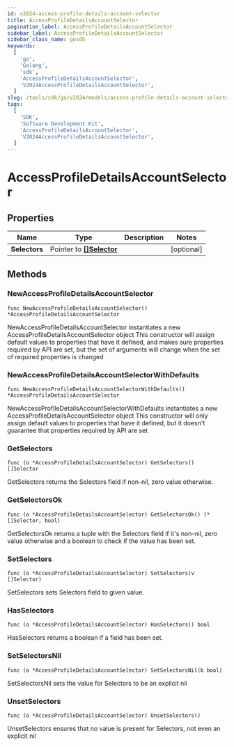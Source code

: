 ```yaml
---
id: v2024-access-profile-details-account-selector
title: AccessProfileDetailsAccountSelector
pagination_label: AccessProfileDetailsAccountSelector
sidebar_label: AccessProfileDetailsAccountSelector
sidebar_class_name: gosdk
keywords:
  [
    'go',
    'Golang',
    'sdk',
    'AccessProfileDetailsAccountSelector',
    'V2024AccessProfileDetailsAccountSelector',
  ]
slug: /tools/sdk/go/v2024/models/access-profile-details-account-selector
tags:
  [
    'SDK',
    'Software Development Kit',
    'AccessProfileDetailsAccountSelector',
    'V2024AccessProfileDetailsAccountSelector',
  ]
---
```


# AccessProfileDetailsAccountSelector

## Properties

| Name | Type | Description | Notes |
| --- | --- | --- | --- |
| **Selectors** | Pointer to [**[]Selector**](selector) |  | [optional] |

## Methods

### NewAccessProfileDetailsAccountSelector

`func NewAccessProfileDetailsAccountSelector() *AccessProfileDetailsAccountSelector`

NewAccessProfileDetailsAccountSelector instantiates a new AccessProfileDetailsAccountSelector object This constructor will assign default values to properties that have it defined, and makes sure properties required by API are set, but the set of arguments will change when the set of required properties is changed

### NewAccessProfileDetailsAccountSelectorWithDefaults

`func NewAccessProfileDetailsAccountSelectorWithDefaults() *AccessProfileDetailsAccountSelector`

NewAccessProfileDetailsAccountSelectorWithDefaults instantiates a new AccessProfileDetailsAccountSelector object This constructor will only assign default values to properties that have it defined, but it doesn't guarantee that properties required by API are set

### GetSelectors

`func (o *AccessProfileDetailsAccountSelector) GetSelectors() []Selector`

GetSelectors returns the Selectors field if non-nil, zero value otherwise.

### GetSelectorsOk

`func (o *AccessProfileDetailsAccountSelector) GetSelectorsOk() (*[]Selector, bool)`

GetSelectorsOk returns a tuple with the Selectors field if it's non-nil, zero value otherwise and a boolean to check if the value has been set.

### SetSelectors

`func (o *AccessProfileDetailsAccountSelector) SetSelectors(v []Selector)`

SetSelectors sets Selectors field to given value.

### HasSelectors

`func (o *AccessProfileDetailsAccountSelector) HasSelectors() bool`

HasSelectors returns a boolean if a field has been set.

### SetSelectorsNil

`func (o *AccessProfileDetailsAccountSelector) SetSelectorsNil(b bool)`

SetSelectorsNil sets the value for Selectors to be an explicit nil

### UnsetSelectors

`func (o *AccessProfileDetailsAccountSelector) UnsetSelectors()`

UnsetSelectors ensures that no value is present for Selectors, not even an explicit nil
